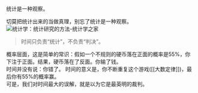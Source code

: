 统计是一种观察。

切莫把统计出来的当做真理，别忘了统计是一种观察。
![统计学：统计研究的方法-统计学之家](http://www.tjxzj.net/wp-content/uploads/2020/01/2020010104350492.jpg)

>  时间只负责“统计”，不负责“判决”。    

概率层面，这是简单的常识：假如一个不规则的硬币落在正面的概率是55%，你下注于正面。结果，硬币落在了反面。你输了钱。  
时间并没有说：你错了。
时间的意义是，你不断重复这个游戏([[大数定律]])，最后你有55%的概率赢。  
可是，我们对时间最大的误解，就是以为它是最英明的裁判。